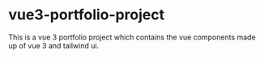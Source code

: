 # vue3-portfolio-project
This is a vue 3 portfolio project which contains the vue components made up of vue 3 and tailwind ui.
